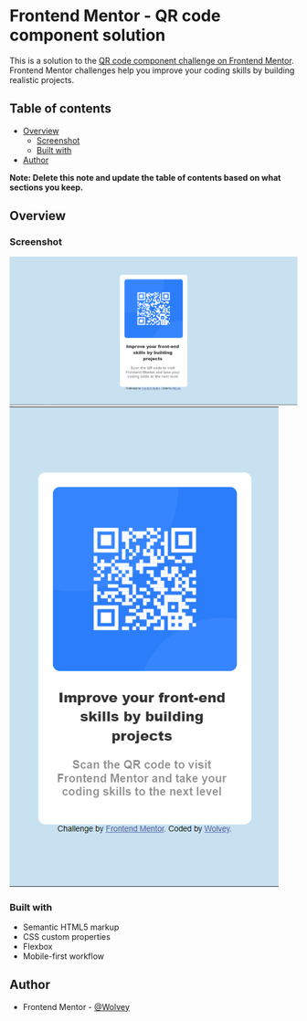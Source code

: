 # Frontend Mentor - QR code component solution

This is a solution to the [QR code component challenge on Frontend Mentor](https://www.frontendmentor.io/challenges/qr-code-component-iux_sIO_H). Frontend Mentor challenges help you improve your coding skills by building realistic projects. 

## Table of contents

- [Overview](#overview)
  - [Screenshot](#screenshot)
  - [Built with](#built-with)
- [Author](#author)

**Note: Delete this note and update the table of contents based on what sections you keep.**

## Overview

### Screenshot

![](./desktop-design.png)
![](./mobile-design.png)

### Built with

- Semantic HTML5 markup
- CSS custom properties
- Flexbox
- Mobile-first workflow

## Author
- Frontend Mentor - [@Wolvey](https://www.frontendmentor.io/profile/MRWOLVEY)

